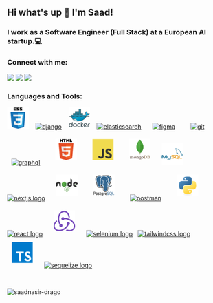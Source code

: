 ## Hi what's up 👋 I'm Saad!
<h3>I work as a Software Engineer (Full Stack) at a European AI startup.💻</h3> 

<h3 align="left">Connect with me:</h3>
 
<div> 
  <a href="https://leetcode.com/u/snasir2194/" target="_blank"><img src="https://img.shields.io/badge/LeetCode-000000?style=for-the-badge&logo=LeetCode&logoColor=#d16c06" height="35" target="_blank"></a>
  <a href="https://linkedin.com/in/saad-nasir-152bb7212"><img src="https://img.shields.io/badge/-LinkedIn-%230077B2?style=for-the-badge&logo=linkedin&logoColor=white" height="35"target="_blank"></a>
  <a href = "https://mail.google.com/mail/?view=cm&fs=1&to=snasir2194@gmail.com&tf=1"><img src="https://img.shields.io/badge/-Gmail-ff0000?style=for-the-badge&logo=gmail&logoColor=white" height="35" target="_blank"></a>
</div>

<h3 align="left">Languages and Tools:</h3>
<p align="left"> 
<a href="https://www.w3schools.com/css/" target="_blank" rel="noreferrer" ><img src="https://raw.githubusercontent.com/devicons/devicon/master/icons/css3/css3-original-wordmark.svg" alt="css3" width="50" height="50"/></a>&nbsp;&nbsp;&nbsp;
<a href="https://www.djangoproject.com/" target="_blank" rel="noreferrer"><img src="https://cdn.worldvectorlogo.com/logos/django.svg" alt="django" width="50" height="50"/></a>&nbsp;&nbsp;&nbsp;
<a href="https://www.docker.com/" target="_blank" rel="noreferrer" ><img src="https://raw.githubusercontent.com/devicons/devicon/master/icons/docker/docker-original-wordmark.svg" alt="docker" width="50" height="50"/></a>&nbsp;&nbsp;&nbsp;
<a href="https://www.elastic.co" target="_blank" rel="noreferrer" ><img src="https://www.vectorlogo.zone/logos/elastic/elastic-icon.svg" alt="elasticsearch" width="50" height="50"/></a>&nbsp;&nbsp;&nbsp;
<a href="https://www.figma.com/" target="_blank" rel="noreferrer" ><img src="https://www.vectorlogo.zone/logos/figma/figma-icon.svg" alt="figma" width="50" height="50" style="margin: 10px"/></a>&nbsp;&nbsp;&nbsp;
<a href="https://git-scm.com/" target="_blank" rel="noreferrer" ><img src="https://www.vectorlogo.zone/logos/git-scm/git-scm-icon.svg" alt="git" width="50" height="50" style="margin: 10px"/></a>&nbsp;&nbsp;&nbsp;
<a href="https://graphql.org" target="_blank" rel="noreferrer" ><img src="https://www.vectorlogo.zone/logos/graphql/graphql-icon.svg" alt="graphql" width="50" height="50" style="margin: 10px"/></a>&nbsp;&nbsp;&nbsp;
<a href="https://www.w3.org/html/" target="_blank" rel="noreferrer" ><img src="https://raw.githubusercontent.com/devicons/devicon/master/icons/html5/html5-original-wordmark.svg" alt="html5" width="50" height="50" style="margin: 10px"/></a>&nbsp;&nbsp;&nbsp;
<a href="https://developer.mozilla.org/en-US/docs/Web/JavaScript" target="_blank" rel="noreferrer" ><img src="https://raw.githubusercontent.com/devicons/devicon/master/icons/javascript/javascript-original.svg" alt="javascript" width="50" height="50" style="margin: 10px"/></a>&nbsp;&nbsp;&nbsp;
<a href="https://www.mongodb.com/" target="_blank" rel="noreferrer" ><img src="https://raw.githubusercontent.com/devicons/devicon/master/icons/mongodb/mongodb-original-wordmark.svg" alt="mongodb" width="50" height="50" style="margin: 10px"/></a>&nbsp;&nbsp;&nbsp;
<a href="https://www.mysql.com/" target="_blank" rel="noreferrer" ><img src="https://raw.githubusercontent.com/devicons/devicon/master/icons/mysql/mysql-original-wordmark.svg" alt="mysql" width="50" height="50" /></a>&nbsp;&nbsp;
<a href="https://nextjs.org/" target="_blank" rel="noreferrer" >  <img src="https://cdn.jsdelivr.net/gh/devicons/devicon/icons/nextjs/nextjs-original.svg" height="50" width="50" alt="nextjs logo"/></a>&nbsp;&nbsp;&nbsp;
<a href="https://nodejs.org" target="_blank" rel="noreferrer" ><img src="https://raw.githubusercontent.com/devicons/devicon/master/icons/nodejs/nodejs-original-wordmark.svg" alt="nodejs" width="50" height="50" style="margin: 10px"/></a>&nbsp;&nbsp;&nbsp;
<a href="https://www.postgresql.org" target="_blank" rel="noreferrer" ><img src="https://raw.githubusercontent.com/devicons/devicon/master/icons/postgresql/postgresql-original-wordmark.svg" alt="postgresql" width="50" height="50" style="margin: 10px"/></a>&nbsp;&nbsp;&nbsp;
<a href="https://postman.com" target="_blank" rel="noreferrer" ><img src="https://www.vectorlogo.zone/logos/getpostman/getpostman-icon.svg" alt="postman" width="50" height="50" style="margin: 10px"/></a>&nbsp;&nbsp;&nbsp;
<a href="https://www.python.org" target="_blank" rel="noreferrer" ><img src="https://raw.githubusercontent.com/devicons/devicon/master/icons/python/python-original.svg" alt="python" width="50" height="50" style="margin: 10px"/></a>&nbsp;&nbsp;&nbsp;
<a href="https://reactjs.org/" target="_blank" rel="noreferrer" ><img src="https://cdn.jsdelivr.net/gh/devicons/devicon/icons/react/react-original.svg" height="50" width="50" alt="react logo"/></a>&nbsp;&nbsp;&nbsp;
<a href="https://redux.js.org" target="_blank" rel="noreferrer" ><img src="https://raw.githubusercontent.com/devicons/devicon/master/icons/redux/redux-original.svg" alt="redux" width="50" height="50" style="margin: 10px"/></a>&nbsp;&nbsp;&nbsp;
<a href="https://www.selenium.dev" target="_blank" rel="noreferrer" >  <img src="https://cdn.jsdelivr.net/gh/devicons/devicon/icons/selenium/selenium-original.svg" height="50" width="50" alt="selenium logo"/></a>&nbsp;&nbsp;
<a href="https://tailwindcss.com/" target="_blank" rel="noreferrer" > <img src="https://skillicons.dev/icons?i=tailwind" height="50" alt="tailwindcss logo" width="50"/></a>&nbsp;&nbsp;&nbsp;
<a href="https://www.typescriptlang.org/" target="_blank" rel="noreferrer" ><img src="https://raw.githubusercontent.com/devicons/devicon/master/icons/typescript/typescript-original.svg" alt="typescript" width="50" height="50" style="margin: 10px"/></a>&nbsp;&nbsp;&nbsp;
<a href="https://www.typescriptlang.org/" target="_blank" rel="noreferrer" > <img src="https://cdn.jsdelivr.net/gh/devicons/devicon/icons/sequelize/sequelize-original.svg" height="50" width="50" alt="sequelize logo"  /></a>&nbsp;&nbsp;&nbsp;

</p>



  <img width="12" />
 

</div>

<p><img align="left" src="https://github-readme-stats.vercel.app/api/top-langs?username=saadnasir-drago&show_icons=true&locale=en&layout=compact" alt="saadnasir-drago" /></p>

<!-- <p>&nbsp;<img align="center" src="https://github-readme-stats.vercel.app/api?username=saadnasir-drago&show_icons=true&locale=en" alt="saadnasir-drago" /></p> -->
